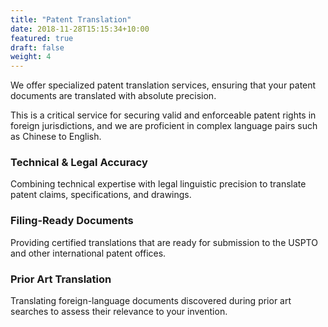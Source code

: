 ```yaml
---
title: "Patent Translation"
date: 2018-11-28T15:15:34+10:00
featured: true
draft: false
weight: 4
---
```


We offer specialized patent translation services, ensuring that your patent documents are translated with absolute precision. 
<!--more-->

This is a critical service for securing valid and enforceable patent rights in foreign jurisdictions, and we are proficient in complex language pairs such as Chinese to English.

### Technical & Legal Accuracy

Combining technical expertise with legal linguistic precision to translate patent claims, specifications, and drawings.

### Filing-Ready Documents

Providing certified translations that are ready for submission to the USPTO and other international patent offices.

### Prior Art Translation

Translating foreign-language documents discovered during prior art searches to assess their relevance to your invention.
